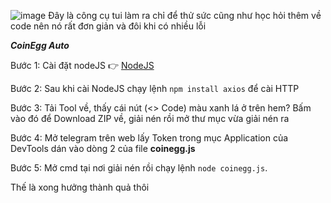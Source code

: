 ![image](https://github.com/kingcobra147/CoinEggAuto/assets/30686707/70cbfc11-37f2-49b1-89c8-9fc65caf95ff)
Đây là công cụ tui làm ra chỉ để thử sức cũng như học hỏi thêm về code nên nó rất đơn giản và đôi khi có nhiều lỗi


***CoinEgg Auto***


Bước 1: Cài đặt nodeJS
    👉 [NodeJS](https://nodejs.org/en/download/prebuilt-installer)

Bước 2: Sau khi cài NodeJS chạy lệnh ` npm install axios ` để cài HTTP 

Bước 3: Tải Tool về, thấy cái nút (<> Code) màu xanh lá ở trên hem? Bấm vào đó để Download ZIP về, giải nén rồi mở thư mục vừa giải nén ra

Bước 4: Mở telegram trên web lấy Token trong mục Application của DevTools dán vào dòng 2 của file **coinegg.js**

Bước 5: Mở cmd tại nơi giải nén rồi chạy lệnh `node coinegg.js`. 

Thế là xong hưởng thành quả thôi
